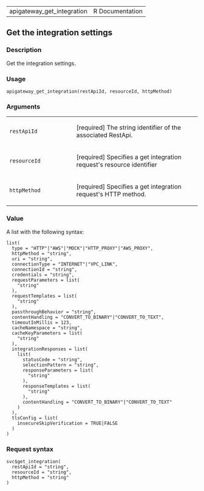 <table style="width: 100%;">
<tbody>
<tr class="odd">
<td>apigateway_get_integration</td>
<td style="text-align: right;">R Documentation</td>
</tr>
</tbody>
</table>

## Get the integration settings

### Description

Get the integration settings.

### Usage

    apigateway_get_integration(restApiId, resourceId, httpMethod)

### Arguments

<table>
<colgroup>
<col style="width: 35%" />
<col style="width: 65%" />
</colgroup>
<tbody>
<tr class="odd">
<td><code
id="apigateway_get_integration_:_restApiId">restApiId</code></td>
<td><p>[required] The string identifier of the associated
RestApi.</p></td>
</tr>
<tr class="even">
<td><code
id="apigateway_get_integration_:_resourceId">resourceId</code></td>
<td><p>[required] Specifies a get integration request's resource
identifier</p></td>
</tr>
<tr class="odd">
<td><code
id="apigateway_get_integration_:_httpMethod">httpMethod</code></td>
<td><p>[required] Specifies a get integration request's HTTP
method.</p></td>
</tr>
</tbody>
</table>

### Value

A list with the following syntax:

    list(
      type = "HTTP"|"AWS"|"MOCK"|"HTTP_PROXY"|"AWS_PROXY",
      httpMethod = "string",
      uri = "string",
      connectionType = "INTERNET"|"VPC_LINK",
      connectionId = "string",
      credentials = "string",
      requestParameters = list(
        "string"
      ),
      requestTemplates = list(
        "string"
      ),
      passthroughBehavior = "string",
      contentHandling = "CONVERT_TO_BINARY"|"CONVERT_TO_TEXT",
      timeoutInMillis = 123,
      cacheNamespace = "string",
      cacheKeyParameters = list(
        "string"
      ),
      integrationResponses = list(
        list(
          statusCode = "string",
          selectionPattern = "string",
          responseParameters = list(
            "string"
          ),
          responseTemplates = list(
            "string"
          ),
          contentHandling = "CONVERT_TO_BINARY"|"CONVERT_TO_TEXT"
        )
      ),
      tlsConfig = list(
        insecureSkipVerification = TRUE|FALSE
      )
    )

### Request syntax

    svc$get_integration(
      restApiId = "string",
      resourceId = "string",
      httpMethod = "string"
    )
